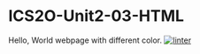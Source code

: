# ICS2O-Unit2-03-HTML
Hello, World webpage with different color.
 [![linter](https://github.com/andyreya/ICS2O-Unit2-03-HTML/workflows/linter/badge.svg)](https://github.com/marketplace/actions/super-linter)         

